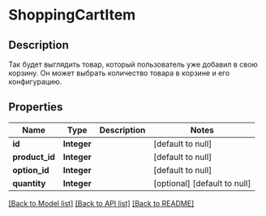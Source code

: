 # ShoppingCartItem

## Description
Так будет выглядить товар, который пользователь уже добавил в свою корзину. Он может выбрать количество товара в корзине и его конфигурацию.

## Properties

| Name | Type | Description | Notes |
|------------ | ------------- | ------------- | -------------|
| **id** | **Integer** |  | [default to null] |
| **product\_id** | **Integer** |  | [default to null] |
| **option\_id** | **Integer** |  | [default to null] |
| **quantity** | **Integer** |  | [optional] [default to null] |

[[Back to Model list]](../README.md#documentation-for-models) [[Back to API list]](../README.md#documentation-for-api-endpoints) [[Back to README]](../README.md)

